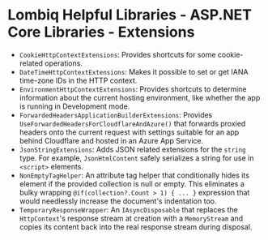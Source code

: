 # Lombiq Helpful Libraries - ASP.NET Core Libraries - Extensions

- `CookieHttpContextExtensions`: Provides shortcuts for some cookie-related operations.
- `DateTimeHttpContextExtensions`: Makes it possible to set or get IANA time-zone IDs in the HTTP context.
- `EnvironmentHttpContextExtensions`: Provides shortcuts to determine information about the current hosting environment, like whether the app is running in Development mode.
- `ForwardedHeadersApplicationBuilderExtensions`: Provides `UseForwardedHeadersForCloudflareAndAzure()` that forwards proxied headers onto the current request with settings suitable for an app behind Cloudflare and hosted in an Azure App Service.
- `JsonStringExtensions`: Adds JSON related extensions for the `string` type. For example, `JsonHtmlContent` safely serializes a string for use in `<script>` elements.
- `NonEmptyTagHelper`: An attribute tag helper that conditionally hides its element if the provided collection is null or empty. This eliminates a bulky wrapping `@if(collection?.Count > 1) { ... }` expression that would needlessly increase the document's indentation too.
- `TemporaryResponseWrapper`: An `IAsyncDisposable` that replaces the `HttpContext`'s response stream at creation with a `MemoryStream` and copies its content back into the real response stream during disposal.
